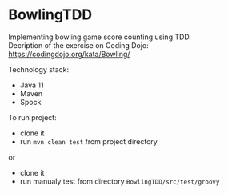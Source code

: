 # BowlingTDD

Implementing bowling game score counting using TDD.  
Decription of the exercise on Coding Dojo: https://codingdojo.org/kata/Bowling/  

Technology stack:
 - Java 11
 - Maven
 - Spock

To run project:
 - clone it
 - run `mvn clean test` from project directory
 
or
 
 - clone it
 - run manualy test from directory `BowlingTDD/src/test/groovy` 
